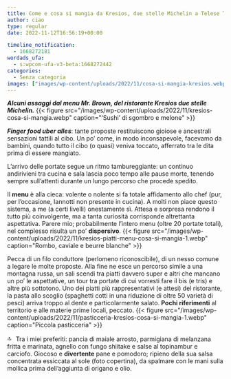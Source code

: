 ```yaml
---
title: Come e cosa si mangia da Kresios, due stelle Michelin a Telese Terme
author: ciao
type: regular
date: 2022-11-12T16:56:19+00:00

timeline_notification:
  - 1668272181
wordads_ufa:
  - s:wpcom-ufa-v3-beta:1668272442
categories:
  - Senza categoria
images: ["images/wp-content/uploads/2022/11/cosa-si-mangia-kresios.webp"]
---
```

**_Alcuni assaggi dal menu Mr. Brown, del ristorante Kresios due stelle Michelin._** 
{{< figure src="/images/wp-content/uploads/2022/11/kresios-cosa-si-mangia.webp" caption="&#8216;Sushi&#8217; di sgombro e melone" >}}
 

**_Finger food uber alles_**: tante proposte restituiscono gioiose e ancestrali sensazioni tattili al cibo. Un po’ come, in modo inconsapevole, facevamo da bambini, quando tutto il cibo (o quasi) veniva toccato, afferrato tra le dita prima di essere mangiato.  
  
L’arrivo delle portate segue un ritmo tambureggiante: un continuo andirivieni tra cucina e sala lascia poco tempo alle pause morte, tenendo sempre sull’attenti durante un lungo percorso che procede spedito. 

Il **menu** è alla cieca: volente o nolente si fa totale affidamento allo chef (pur, per l’occasione, Iannotti non presente in cucina). A molti non piace questo sistema, a me (a certi livelli) onestamente sì. Attesa e sorpresa rendono il tutto più coinvolgente, ma a tanta curiosità corrisponde altrettanta aspettativa. Parere mio; probabilmente l’intero menu (oltre 20 portate totali), nel complesso risulta un po’ **dispersivo**. 
{{< figure src="/images/wp-content/uploads/2022/11/kresios-piatti-menu-cosa-si-mangia-1.webp" caption="Rombo, caviale e beurre blanche" >}}
 

Pecca di un filo conduttore (perlomeno riconoscibile), di un nesso comune a legare le molte proposte. Alla fine ne esce un percorso simile a una montagna russa, un sali scendi tra piatti davvero super e altri che mancano un po’ le aspettative, un tour tra portate di cui vorresti fare il bis (e tris) e altre più sottotono. Uno dei piatti più rappresentativi (e attesi) del ristorante, la pasta allo scoglio (spaghetti cotti in una riduzione di oltre 50 varietà di pesci) arriva troppo al dente e particolarmente salato. **Pochi riferimenti** al territorio e alle materie prime locali, peccato.
{{< figure src="/images/wp-content/uploads/2022/11/pasticceria-kresios-cosa-si-mangia-1.webp" caption="Piccola pasticceria" >}}
 

<img loading="lazy" decoding="async" height="16" width="16" src="https://static.xx.fbcdn.net/images/emoji.php/v9/t60/1/16/1f51d.webp" alt="🔝" /> Tra i miei preferiti: pancia di maiale arrosto, parmigiana di melanzana fritta e marinata, agnello con fungo shiitake e salse al topinambur e carciofo. Giocoso e **divertente** pane e pomodoro; ripieno della sua salsa concentrata essiccata al sole (foto copertina), da spalmare con le mani sulla mollica prima dell’aggiunta di origano e olio.